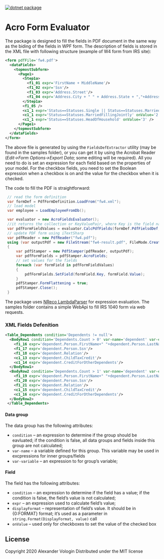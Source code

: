 [![dotnet package](https://github.com/alecvolo/acro-form-filler/actions/workflows/workflow.yaml/badge.svg)](https://github.com/alecvolo/acro-form-filler/actions/workflows/workflow.yaml)
# Acro Form Evaluator

The package is designed to fill the fields in PDF document in the same way as the biding of the fields in WPF form. The description of fields is stored in the XML file with following structure (example of W4 form from IRS site):

```xml
<form pdfFile='fw4.pdf'>
  <dataFields>
    <topmostSubform>
      <Page1>
        <Step1a>
          <f1_01 expr='FirstName + MiddleName'/>
          <f1_02 expr='Ssn'/>
          <f1_03 expr='Address.Street'/>
          <f1_04 expr='Address.City + " " + Address.State + ","+Address.Zip'/>
        </Step1a>
        <f1_05 />
        <c1_1 expr='Status==Statuses.Single || Status==Statuses.MarriedFillingSeparately' onValue='1' />
        <c1_1 expr='Status==Statuses.MarriedFillingJointly' onValue='2' />
        <c1_1 expr='Status==Statuses.HeadOfHousehold' onValue='3' />
      </Page1>
    </topmostSubform>
  </dataFields>
</form>
```
The above file is generated by using the `FieldsDefExtractor` utility (may be found in the samples folder), or you can get it by using the Acrobat Reader (*Edit->Form Options->Export Data*; some editing will be required). All you need to do is set an expression for each field based on the properties of your model. For the checkbox fields, you need to set the Boolean expression when a checkbox is on and the value for the checkbox when it is checked.

The code to fill the PDF is straightforward:
```cs
 // read the form definition
 var formDef = PdfFormDefinition.LoadFrom("fw4.xml");
 // load model
 var employee = LoadEmployeeFromDb();

 var evaluator = new AcroFieldsEvaluator();
 //it returns the collection or KeyValuePair, where Key is the field name, Value is the field's value
 var pdfFormFieldValues = evaluator.CalcPdfFields(formDef.PdfFielsdDef, employee);
 // update PDF form using iTextSharp
 var pdfReader = new PdfReader("fw4.pdf");
 using (var outputPdf = new FileStream("fw4-result.pdf", FileMode.Create))
 {
     var pdfStamper = new PdfStamper(pdfReader, outputPdf);
     var pdfFormFields = pdfStamper.AcroFields;
     // set values for the fields
     foreach (var formField in pdfFormFieldValues)
     {
         pdfFormFields.SetField(formField.Key, formField.Value);
     }
     pdfStamper.FormFlattening = true;
     pdfStamper.Close();
 }
```
The package uses  [NReco LambdaParser](https://github.com/nreco/lambdaparser) for expression evaluation.
The samples folder contains a simple WebApi to fill IRS 1040 form via web requests.

### XML Fields Defenition
```xml
<Table_Dependents condition='Dependents != null'>
  <BodyRow1 condition='Dependents.Count > 0' var-name='dependent' var-expr='Dependents[0]'>
    <f1_16 expr='dependent.Person.FirstName+" "+dependent.Person.LastName'/>
    <f1_17 expr='dependent.Person.Ssn'/>
    <f1_18 expr='dependent.Relation'/>
    <c1_13 expr='dependent.ChildTaxCredit'/>
    <c1_14 expr='dependent.CreditForOtherDependents'/>
  </BodyRow1>
  <BodyRow2 condition='Dependents.Count > 1' var-name='dependent' var-expr='Dependents[1]'>
    <f1_19 expr='dependent.Person.FirstName+" "+dependent.Person.LastName'/>
    <f1_20 expr='dependent.Person.Ssn'/>
    <f1_21 expr='dependent.Relation'/>
    <c1_15 expr='dependent.ChildTaxCredit'/>
    <c1_16 expr='dependent.CreditForOtherDependents'/>
  </BodyRow2>
 </Table_Dependents>
```
#### Data group
The data group has the following attributes:
* `condition` – an expression to determine if the group should be eavluated; if the condition is false, all data groups and fields inside this group are not calculated;
* `var-name` – a variable defined for this group. This variable may be used in excpressions for inner groups/fields
* `var-variable` – an expression to for group’s variable;
#### Field
The field has the following attributes:
* `condition` – an expression to determine if the field has a value; if the condition is false, the field’s value is not calculated;
* `expr` – an expression used to calculate field’s value;
* `displayFormat` – representation of field’s value. It should be in {0:FORMAT} format; it’s used as a parameter in `string.Format(DisplayFormat, value)` call
* `onValue` – used only for checkboxes to set the value of the checked box

## License

Copyright 2020 Alexander Vologin
Distributed under the MIT license
